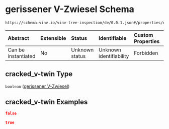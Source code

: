 # gerissener V-Zwiesel Schema

```txt
https://schema.vinv.io/vinv-tree-inspection/de/0.0.1.json#/properties/crown/properties/cracked_v-twin
```



| Abstract            | Extensible | Status         | Identifiable            | Custom Properties | Additional Properties | Access Restrictions | Defined In                                                                                                                 |
| :------------------ | :--------- | :------------- | :---------------------- | :---------------- | :-------------------- | :------------------ | :------------------------------------------------------------------------------------------------------------------------- |
| Can be instantiated | No         | Unknown status | Unknown identifiability | Forbidden         | Allowed               | none                | [dereferenced.doc.json\*](../../../../../../vinv-schemas/vinv-tree/out/0.0.1/dereferenced.doc.json "open original schema") |

## cracked\_v-twin Type

`boolean` ([gerissener V-Zwiesel](dereferenced-properties-stamm-properties-gerissener-v-zwiesel.md))

## cracked\_v-twin Examples

```json
false
```

```json
true
```
